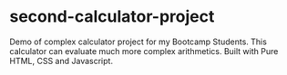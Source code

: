 # second-calculator-project
Demo of complex calculator project for my Bootcamp Students. This calculator can evaluate much more complex arithmetics. Built with Pure HTML, CSS and Javascript.

